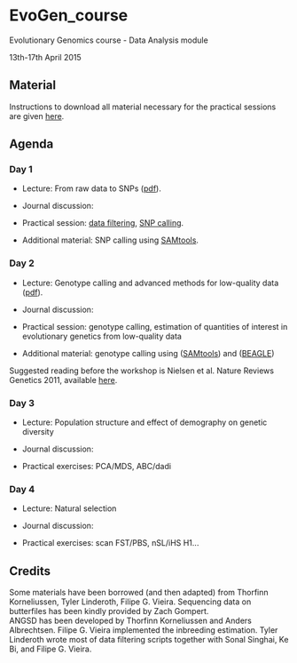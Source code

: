 
# EvoGen_course

Evolutionary Genomics course - Data Analysis module

13th-17th April 2015

## Material

Instructions to download all material necessary for the practical sessions are given [here](https://github.com/mfumagalli/EvoGen_course/blob/master/install.md).

## Agenda

### Day 1

 - Lecture: From raw data to SNPs ([pdf](https://github.com/mfumagalli/EvoGen_course/blob/master/slides_day_1.pdf)).

 - Journal discussion:

 - Practical session: [data filtering](https://github.com/mfumagalli/EvoGen_course/blob/master/filtering.md), [SNP calling](https://github.com/mfumagalli/EvoGen_course/blob/master/snpcall.md).

 - Additional material: SNP calling using [SAMtools](https://github.com/mfumagalli/EvoGen_course/blob/master/snpcall_samtools.md).

### Day 2

 - Lecture: Genotype calling and advanced methods for low-quality data ([pdf](https://github.com/mfumagalli/EvoGen_course/blob/master/slides_day_2.pdf)).

 - Journal discussion:

 - Practical session: genotype calling, estimation of quantities of interest in evolutionary genetics from low-quality data

 - Additional material: genotype calling using ([SAMtools](https://github.com/mfumagalli/EvoGen_course/blob/master/genocall_samtools.md)) and ([BEAGLE](https://github.com/mfumagalli/EvoGen_course/blob/master/imputation.md))

Suggested reading before the workshop is Nielsen et al. Nature Reviews Genetics 2011, available [here](http://cteg.berkeley.edu/~nielsen/wordpress/wp-content/uploads/2013/01/Nielsen-R.-et-al.-2011.pdf).

### Day 3

 - Lecture: Population structure and effect of demography on genetic diversity

 - Journal discussion:

 - Practical exercises: PCA/MDS, ABC/dadi

### Day 4

 - Lecture: Natural selection

 - Journal discussion:

 - Practical exercises: scan FST/PBS, nSL/iHS H1...


## Credits

Some materials have been borrowed (and then adapted) from Thorfinn Korneliussen, Tyler Linderoth, Filipe G. Vieira.
Sequencing data on butterfiles has been kindly provided by Zach Gompert.<br>
ANGSD has been developed by Thorfinn Korneliussen and Anders Albrechtsen. 
Filipe G. Vieira implemented the inbreeding estimation. 
Tyler Linderoth wrote most of data filtering scripts together with Sonal Singhai, Ke Bi, and Filipe G. Vieira.








